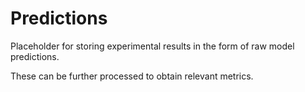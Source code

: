 # Predictions

Placeholder for storing experimental results in the form of raw model predictions.

These can be further processed to obtain relevant metrics.